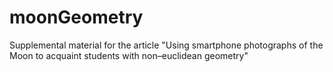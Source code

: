# moonGeometry
Supplemental material for the article "Using smartphone photographs of the Moon to acquaint students with non–euclidean geometry"
